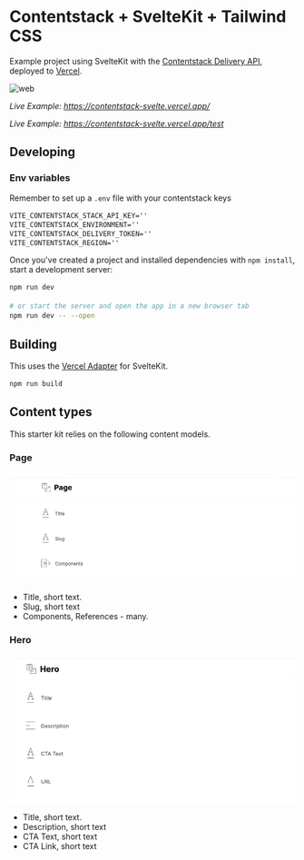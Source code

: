 # Contentstack + SvelteKit + Tailwind CSS

Example project using SvelteKit with the [Contentstack Delivery API](https://www.contentstack.com/docs/developers/apis/content-delivery-api/), deployed to [Vercel](https://vercel.com).

![web](static/web.png)

_Live Example: https://contentstack-svelte.vercel.app/_

_Live Example: https://contentstack-svelte.vercel.app/test_

## Developing

### Env variables

Remember to set up a `.env` file with your contentstack keys

```env
VITE_CONTENTSTACK_STACK_API_KEY=''
VITE_CONTENTSTACK_ENVIRONMENT=''
VITE_CONTENTSTACK_DELIVERY_TOKEN=''
VITE_CONTENTSTACK_REGION=''
```

Once you've created a project and installed dependencies with `npm install`, start a development server:

```bash
npm run dev

# or start the server and open the app in a new browser tab
npm run dev -- --open
```

## Building

This uses the [Vercel Adapter](https://github.com/sveltejs/kit/tree/master/packages/adapter-vercel) for SvelteKit.

```bash
npm run build
```

## Content types
This starter kit relies on the following content models.

### Page
![Page content model](./static/page.png)
* Title, short text.
* Slug, short text
* Components, References - many.

### Hero
![Hero content model](./static/hero.png)
* Title, short text.
* Description, short text
* CTA Text, short text
* CTA Link, short text
